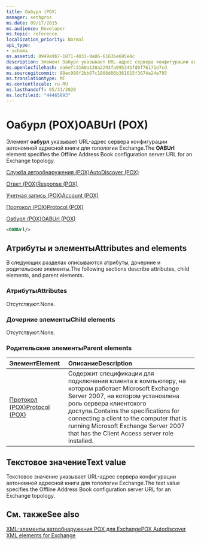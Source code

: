 ```yaml
---
title: Оабурл (POX)
manager: sethgros
ms.date: 09/17/2015
ms.audience: Developer
ms.topic: reference
localization_priority: Normal
api_type:
- schema
ms.assetid: 8949a9b7-1871-4031-9a86-61636e695e4c
description: Элемент Оабурл указывает URL-адрес сервера конфигурации автономной адресной книги для топологии Exchange.
ms.openlocfilehash: ea6efc3160a130a2293fa09534bfd0f76171e7cd
ms.sourcegitcommit: 88ec988f2bb67c1866d06b361615f3674a24e795
ms.translationtype: MT
ms.contentlocale: ru-RU
ms.lasthandoff: 05/31/2020
ms.locfileid: "44465893"
---
```

# <a name="oaburl-pox"></a><span data-ttu-id="f296a-103">Оабурл (POX)</span><span class="sxs-lookup"><span data-stu-id="f296a-103">OABUrl (POX)</span></span>

<span data-ttu-id="f296a-104">Элемент **оабурл** указывает URL-адрес сервера конфигурации автономной адресной книги для топологии Exchange.</span><span class="sxs-lookup"><span data-stu-id="f296a-104">The **OABUrl** element specifies the Offline Address Book configuration server URL for an Exchange topology.</span></span> 
  
[<span data-ttu-id="f296a-105">Служба автообнаружения (POX)</span><span class="sxs-lookup"><span data-stu-id="f296a-105">AutoDiscover (POX)</span></span>](autodiscover-pox.md)
  
[<span data-ttu-id="f296a-106">Ответ (POX)</span><span class="sxs-lookup"><span data-stu-id="f296a-106">Response (POX)</span></span>](response-pox.md)
  
[<span data-ttu-id="f296a-107">Учетная запись (POX)</span><span class="sxs-lookup"><span data-stu-id="f296a-107">Account (POX)</span></span>](account-pox.md)
  
[<span data-ttu-id="f296a-108">Протокол (POX)</span><span class="sxs-lookup"><span data-stu-id="f296a-108">Protocol (POX)</span></span>](protocol-pox.md)
  
[<span data-ttu-id="f296a-109">Оабурл (POX)</span><span class="sxs-lookup"><span data-stu-id="f296a-109">OABUrl (POX)</span></span>](oaburl-pox.md)
  
```xml
<OABUrl/>
```

## <a name="attributes-and-elements"></a><span data-ttu-id="f296a-110">Атрибуты и элементы</span><span class="sxs-lookup"><span data-stu-id="f296a-110">Attributes and elements</span></span>

<span data-ttu-id="f296a-111">В следующих разделах описываются атрибуты, дочерние и родительские элементы.</span><span class="sxs-lookup"><span data-stu-id="f296a-111">The following sections describe attributes, child elements, and parent elements.</span></span>
  
### <a name="attributes"></a><span data-ttu-id="f296a-112">Атрибуты</span><span class="sxs-lookup"><span data-stu-id="f296a-112">Attributes</span></span>

<span data-ttu-id="f296a-113">Отсутствуют.</span><span class="sxs-lookup"><span data-stu-id="f296a-113">None.</span></span>
  
### <a name="child-elements"></a><span data-ttu-id="f296a-114">Дочерние элементы</span><span class="sxs-lookup"><span data-stu-id="f296a-114">Child elements</span></span>

<span data-ttu-id="f296a-115">Отсутствуют.</span><span class="sxs-lookup"><span data-stu-id="f296a-115">None.</span></span>
  
### <a name="parent-elements"></a><span data-ttu-id="f296a-116">Родительские элементы</span><span class="sxs-lookup"><span data-stu-id="f296a-116">Parent elements</span></span>

|<span data-ttu-id="f296a-117">**Элемент**</span><span class="sxs-lookup"><span data-stu-id="f296a-117">**Element**</span></span>|<span data-ttu-id="f296a-118">**Описание**</span><span class="sxs-lookup"><span data-stu-id="f296a-118">**Description**</span></span>|
|:-----|:-----|
|[<span data-ttu-id="f296a-119">Протокол (POX)</span><span class="sxs-lookup"><span data-stu-id="f296a-119">Protocol (POX)</span></span>](protocol-pox.md) <br/> |<span data-ttu-id="f296a-120">Содержит спецификации для подключения клиента к компьютеру, на котором работает Microsoft Exchange Server 2007, на котором установлена роль сервера клиентского доступа.</span><span class="sxs-lookup"><span data-stu-id="f296a-120">Contains the specifications for connecting a client to the computer that is running Microsoft Exchange Server 2007 that has the Client Access server role installed.</span></span>  <br/> |
   
## <a name="text-value"></a><span data-ttu-id="f296a-121">Текстовое значение</span><span class="sxs-lookup"><span data-stu-id="f296a-121">Text value</span></span>

<span data-ttu-id="f296a-122">Текстовое значение указывает URL-адрес сервера конфигурации автономной адресной книги для топологии Exchange.</span><span class="sxs-lookup"><span data-stu-id="f296a-122">The text value specifies the Offline Address Book configuration server URL for an Exchange topology.</span></span>
  
## <a name="see-also"></a><span data-ttu-id="f296a-123">См. также</span><span class="sxs-lookup"><span data-stu-id="f296a-123">See also</span></span>



[<span data-ttu-id="f296a-124">XML-элементы автообнаружения POX для Exchange</span><span class="sxs-lookup"><span data-stu-id="f296a-124">POX Autodiscover XML elements for Exchange</span></span>](pox-autodiscover-xml-elements-for-exchange.md)

